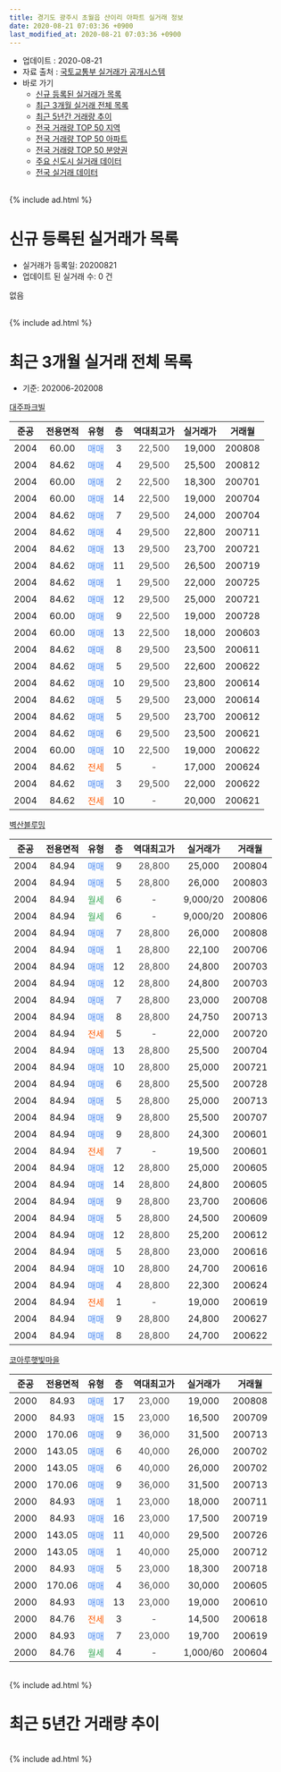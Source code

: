 ```yaml
---
title: 경기도 광주시 초월읍 산이리 아파트 실거래 정보
date: 2020-08-21 07:03:36 +0900
last_modified_at: 2020-08-21 07:03:36 +0900
---
```


* 업데이트 : 2020-08-21
* 자료 출처 : [국토교통부 실거래가 공개시스템](http://rt.molit.go.kr)
* 바로 가기
    * [신규 등록된 실거래가 목록](#신규-등록된-실거래가-목록)
    * [최근 3개월 실거래 전체 목록](#최근-3개월-실거래-전체-목록)
    * [최근 5년간 거래량 추이](#최근-5년간-거래량-추이)
    * [전국 거래량 TOP 50 지역](https://inasie.github.io/apt-trade-info/최근-3개월-전국에서-가장-거래가-많이-발생한-지역)
    * [전국 거래량 TOP 50 아파트](https://inasie.github.io/apt-trade-info/최근-3개월-전국에서-가장-거래가-많이-발생한-아파트)
    * [전국 거래량 TOP 50 분양권](https://inasie.github.io/apt-trade-info/최근-3개월-전국에서-가장-거래가-많이-발생한-분양권)
    * [주요 신도시 실거래 데이터](https://inasie.github.io/apt-trade-info/주요-신도시)
    * [전국 실거래 데이터](https://inasie.github.io/apt-trade-info/전국)
<br>
{% include ad.html %}
<br>

# 신규 등록된 실거래가 목록
* 실거래가 등록일: 20200821
* 업데이트 된 실거래 수: 0 건

없음

<br>
{% include ad.html %}
<br>

# 최근 3개월 실거래 전체 목록
* 기준: 202006-202008


[대주파크빌](https://search.naver.com/search.naver?query=%EA%B2%BD%EA%B8%B0%EB%8F%84+%EA%B4%91%EC%A3%BC%EC%8B%9C+%EC%B4%88%EC%9B%94%EC%9D%8D+%EC%82%B0%EC%9D%B4%EB%A6%AC+%EB%8C%80%EC%A3%BC%ED%8C%8C%ED%81%AC%EB%B9%8C)

|준공|전용면적|유형|층|역대최고가|실거래가|거래월|
|:---:|:---:|:---:|:---:|:---:|:---:|:---:|
|2004|60.00|<span style="color:#4285f3">매매</span>|3|<span style="color:#444444">22,500</span>|19,000|200808|
|2004|84.62|<span style="color:#4285f3">매매</span>|4|<span style="color:#444444">29,500</span>|25,500|200812|
|2004|60.00|<span style="color:#4285f3">매매</span>|2|<span style="color:#444444">22,500</span>|18,300|200701|
|2004|60.00|<span style="color:#4285f3">매매</span>|14|<span style="color:#444444">22,500</span>|19,000|200704|
|2004|84.62|<span style="color:#4285f3">매매</span>|7|<span style="color:#444444">29,500</span>|24,000|200704|
|2004|84.62|<span style="color:#4285f3">매매</span>|4|<span style="color:#444444">29,500</span>|22,800|200711|
|2004|84.62|<span style="color:#4285f3">매매</span>|13|<span style="color:#444444">29,500</span>|23,700|200721|
|2004|84.62|<span style="color:#4285f3">매매</span>|11|<span style="color:#444444">29,500</span>|26,500|200719|
|2004|84.62|<span style="color:#4285f3">매매</span>|1|<span style="color:#444444">29,500</span>|22,000|200725|
|2004|84.62|<span style="color:#4285f3">매매</span>|12|<span style="color:#444444">29,500</span>|25,000|200721|
|2004|60.00|<span style="color:#4285f3">매매</span>|9|<span style="color:#444444">22,500</span>|19,000|200728|
|2004|60.00|<span style="color:#4285f3">매매</span>|13|<span style="color:#444444">22,500</span>|18,000|200603|
|2004|84.62|<span style="color:#4285f3">매매</span>|8|<span style="color:#444444">29,500</span>|23,500|200611|
|2004|84.62|<span style="color:#4285f3">매매</span>|5|<span style="color:#444444">29,500</span>|22,600|200622|
|2004|84.62|<span style="color:#4285f3">매매</span>|10|<span style="color:#444444">29,500</span>|23,800|200614|
|2004|84.62|<span style="color:#4285f3">매매</span>|5|<span style="color:#444444">29,500</span>|23,000|200614|
|2004|84.62|<span style="color:#4285f3">매매</span>|5|<span style="color:#444444">29,500</span>|23,700|200612|
|2004|84.62|<span style="color:#4285f3">매매</span>|6|<span style="color:#444444">29,500</span>|23,500|200621|
|2004|60.00|<span style="color:#4285f3">매매</span>|10|<span style="color:#444444">22,500</span>|19,000|200622|
|2004|84.62|<span style="color:#ff5a00">전세</span>|5|<span style="color:#444444">-</span>|17,000|200624|
|2004|84.62|<span style="color:#4285f3">매매</span>|3|<span style="color:#444444">29,500</span>|22,000|200622|
|2004|84.62|<span style="color:#ff5a00">전세</span>|10|<span style="color:#444444">-</span>|20,000|200621|

[벽산블루밍](https://search.naver.com/search.naver?query=%EA%B2%BD%EA%B8%B0%EB%8F%84+%EA%B4%91%EC%A3%BC%EC%8B%9C+%EC%B4%88%EC%9B%94%EC%9D%8D+%EC%82%B0%EC%9D%B4%EB%A6%AC+%EB%B2%BD%EC%82%B0%EB%B8%94%EB%A3%A8%EB%B0%8D)

|준공|전용면적|유형|층|역대최고가|실거래가|거래월|
|:---:|:---:|:---:|:---:|:---:|:---:|:---:|
|2004|84.94|<span style="color:#4285f3">매매</span>|9|<span style="color:#444444">28,800</span>|25,000|200804|
|2004|84.94|<span style="color:#4285f3">매매</span>|5|<span style="color:#444444">28,800</span>|26,000|200803|
|2004|84.94|<span style="color:#34a853">월세</span>|6|<span style="color:#444444">-</span>|9,000/20|200806|
|2004|84.94|<span style="color:#34a853">월세</span>|6|<span style="color:#444444">-</span>|9,000/20|200806|
|2004|84.94|<span style="color:#4285f3">매매</span>|7|<span style="color:#444444">28,800</span>|26,000|200808|
|2004|84.94|<span style="color:#4285f3">매매</span>|1|<span style="color:#444444">28,800</span>|22,100|200706|
|2004|84.94|<span style="color:#4285f3">매매</span>|12|<span style="color:#444444">28,800</span>|24,800|200703|
|2004|84.94|<span style="color:#4285f3">매매</span>|12|<span style="color:#444444">28,800</span>|24,800|200703|
|2004|84.94|<span style="color:#4285f3">매매</span>|7|<span style="color:#444444">28,800</span>|23,000|200708|
|2004|84.94|<span style="color:#4285f3">매매</span>|8|<span style="color:#444444">28,800</span>|24,750|200713|
|2004|84.94|<span style="color:#ff5a00">전세</span>|5|<span style="color:#444444">-</span>|22,000|200720|
|2004|84.94|<span style="color:#4285f3">매매</span>|13|<span style="color:#444444">28,800</span>|25,500|200704|
|2004|84.94|<span style="color:#4285f3">매매</span>|10|<span style="color:#444444">28,800</span>|25,000|200721|
|2004|84.94|<span style="color:#4285f3">매매</span>|6|<span style="color:#444444">28,800</span>|25,500|200728|
|2004|84.94|<span style="color:#4285f3">매매</span>|5|<span style="color:#444444">28,800</span>|25,000|200713|
|2004|84.94|<span style="color:#4285f3">매매</span>|9|<span style="color:#444444">28,800</span>|25,500|200707|
|2004|84.94|<span style="color:#4285f3">매매</span>|9|<span style="color:#444444">28,800</span>|24,300|200601|
|2004|84.94|<span style="color:#ff5a00">전세</span>|7|<span style="color:#444444">-</span>|19,500|200601|
|2004|84.94|<span style="color:#4285f3">매매</span>|12|<span style="color:#444444">28,800</span>|25,000|200605|
|2004|84.94|<span style="color:#4285f3">매매</span>|14|<span style="color:#444444">28,800</span>|24,800|200605|
|2004|84.94|<span style="color:#4285f3">매매</span>|9|<span style="color:#444444">28,800</span>|23,700|200606|
|2004|84.94|<span style="color:#4285f3">매매</span>|5|<span style="color:#444444">28,800</span>|24,500|200609|
|2004|84.94|<span style="color:#4285f3">매매</span>|12|<span style="color:#444444">28,800</span>|25,200|200612|
|2004|84.94|<span style="color:#4285f3">매매</span>|5|<span style="color:#444444">28,800</span>|23,000|200616|
|2004|84.94|<span style="color:#4285f3">매매</span>|10|<span style="color:#444444">28,800</span>|24,700|200616|
|2004|84.94|<span style="color:#4285f3">매매</span>|4|<span style="color:#444444">28,800</span>|22,300|200624|
|2004|84.94|<span style="color:#ff5a00">전세</span>|1|<span style="color:#444444">-</span>|19,000|200619|
|2004|84.94|<span style="color:#4285f3">매매</span>|9|<span style="color:#444444">28,800</span>|24,800|200627|
|2004|84.94|<span style="color:#4285f3">매매</span>|8|<span style="color:#444444">28,800</span>|24,700|200622|


<script async src="//pagead2.googlesyndication.com/pagead/js/adsbygoogle.js"></script>
<!-- 기본 -->
<ins class="adsbygoogle"
     style="display:block"
     data-ad-client="ca-pub-2446590836940007"
     data-ad-slot="1659523306"
     data-ad-format="auto"
     data-full-width-responsive="true"></ins>
<script>
(adsbygoogle = window.adsbygoogle || []).push({});
</script>


[코아루햇빛마을](https://search.naver.com/search.naver?query=%EA%B2%BD%EA%B8%B0%EB%8F%84+%EA%B4%91%EC%A3%BC%EC%8B%9C+%EC%B4%88%EC%9B%94%EC%9D%8D+%EC%82%B0%EC%9D%B4%EB%A6%AC+%EC%BD%94%EC%95%84%EB%A3%A8%ED%96%87%EB%B9%9B%EB%A7%88%EC%9D%84)

|준공|전용면적|유형|층|역대최고가|실거래가|거래월|
|:---:|:---:|:---:|:---:|:---:|:---:|:---:|
|2000|84.93|<span style="color:#4285f3">매매</span>|17|<span style="color:#444444">23,000</span>|19,000|200808|
|2000|84.93|<span style="color:#4285f3">매매</span>|15|<span style="color:#444444">23,000</span>|16,500|200709|
|2000|170.06|<span style="color:#4285f3">매매</span>|9|<span style="color:#444444">36,000</span>|31,500|200713|
|2000|143.05|<span style="color:#4285f3">매매</span>|6|<span style="color:#444444">40,000</span>|26,000|200702|
|2000|143.05|<span style="color:#4285f3">매매</span>|6|<span style="color:#444444">40,000</span>|26,000|200702|
|2000|170.06|<span style="color:#4285f3">매매</span>|9|<span style="color:#444444">36,000</span>|31,500|200713|
|2000|84.93|<span style="color:#4285f3">매매</span>|1|<span style="color:#444444">23,000</span>|18,000|200711|
|2000|84.93|<span style="color:#4285f3">매매</span>|16|<span style="color:#444444">23,000</span>|17,500|200719|
|2000|143.05|<span style="color:#4285f3">매매</span>|11|<span style="color:#444444">40,000</span>|29,500|200726|
|2000|143.05|<span style="color:#4285f3">매매</span>|1|<span style="color:#444444">40,000</span>|25,000|200712|
|2000|84.93|<span style="color:#4285f3">매매</span>|5|<span style="color:#444444">23,000</span>|18,300|200718|
|2000|170.06|<span style="color:#4285f3">매매</span>|4|<span style="color:#444444">36,000</span>|30,000|200605|
|2000|84.93|<span style="color:#4285f3">매매</span>|13|<span style="color:#444444">23,000</span>|19,000|200610|
|2000|84.76|<span style="color:#ff5a00">전세</span>|3|<span style="color:#444444">-</span>|14,500|200618|
|2000|84.93|<span style="color:#4285f3">매매</span>|7|<span style="color:#444444">23,000</span>|19,700|200619|
|2000|84.76|<span style="color:#34a853">월세</span>|4|<span style="color:#444444">-</span>|1,000/60|200604|


<br>
{% include ad.html %}
<br>

# 최근 5년간 거래량 추이


<div style="width:100%;">
    <canvas id="deal_progress" height="200"></canvas>
</div>

<script>
new Chart(document.getElementById("deal_progress"), {
    type: 'line',
    data: {
        labels: ['201508','201509','201510','201511','201512','201601','201602','201603','201604','201605','201606','201607','201608','201609','201610','201611','201612','201701','201702','201703','201704','201705','201706','201707','201708','201709','201710','201711','201712','201801','201802','201803','201804','201805','201806','201807','201808','201809','201810','201811','201812','201901','201902','201903','201904','201905','201906','201907','201908','201909','201910','201911','201912','202001','202002','202003','202004','202005','202006','202007','202008'],
        datasets: [{
            label: '매매',
            pointRadius: 1,
            data: [11, 13, 11, 6, 4, 10, 9, 6, 7, 3, 5, 8, 10, 4, 9, 5, 3, 3, 2, 5, 6, 8, 6, 7, 13, 7, 2, 3, 4, 2, 8, 15, 6, 6, 3, 4, 8, 5, 5, 1, 4, 4, 5, 4, 5, 4, 5, 5, 10, 6, 9, 5, 5, 10, 19, 22, 17, 14, 23, 29, 6],
            borderColor: "rgba(255, 201, 14, 1)",
            backgroundColor: "rgba(255, 201, 14, 0.5)",
            fill: false,
            lineTension: 0
        },{
            label: '전월세',
            pointRadius: 1,
            data: [10, 8, 8, 15, 7, 2, 7, 14, 13, 8, 10, 6, 8, 9, 11, 7, 8, 3, 8, 11, 11, 13, 9, 4, 10, 10, 10, 7, 5, 6, 6, 7, 8, 6, 8, 14, 7, 7, 7, 3, 4, 4, 4, 7, 6, 9, 4, 3, 6, 8, 8, 12, 3, 4, 7, 4, 3, 4, 6, 1, 2],
            borderColor: "rgba(0, 141, 185, 1)",
            backgroundColor: "rgba(0, 141, 185, 0.5)",
            fill: false,
            lineTension: 0
        }
        ]
    },
    options: {
        responsive: true,
        title: {
            display: false
        },
        tooltips: {
            mode: 'index',
            intersect: false
        },
        hover: {
            mode: 'nearest',
            intersect: true
        },
        scales: {
            xAxes: [{
                display: true,
                scaleLabel: {
                    display: true,
                    labelString: '년/월'
                }
            }],
            yAxes: [{
                display: true,
                ticks: {
                    suggestedMin: 0,
                },
                scaleLabel: {
                    display: true,
                    labelString: '실거래 수'
                }
            }]
        }
    }
});

</script>


<br>
{% include ad.html %}
<br>

